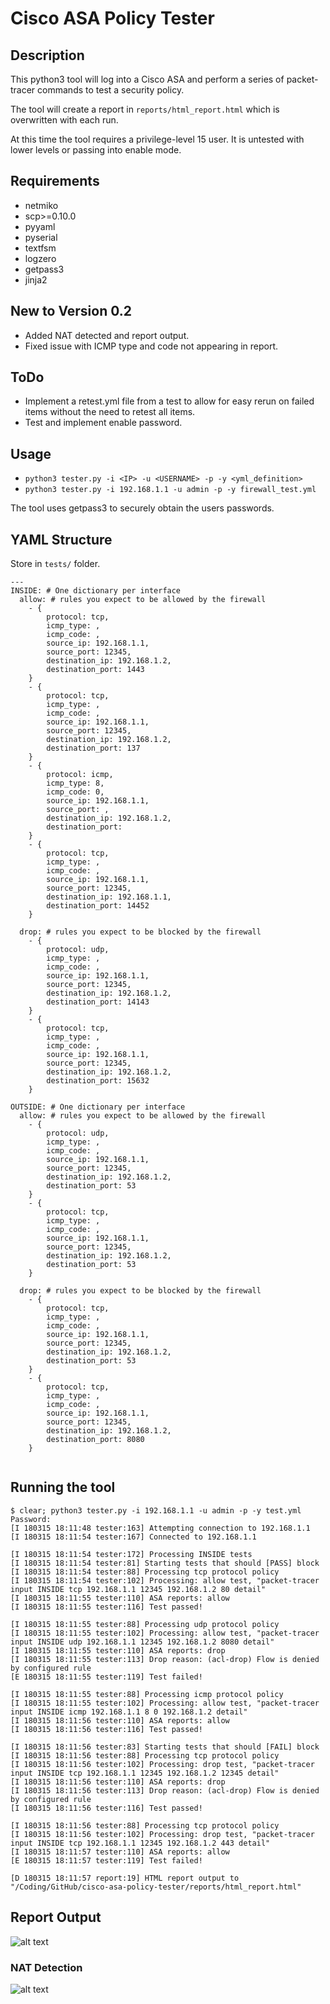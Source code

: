 # Cisco ASA Policy Tester

## Description
This python3 tool will log into a Cisco ASA and perform a series of packet-tracer commands to test a security policy.

The tool will create a report in `reports/html_report.html` which is overwritten with each run.

At this time the tool requires a privilege-level 15 user.  It is untested with lower levels or passing into enable mode.

## Requirements
- netmiko
- scp>=0.10.0
- pyyaml
- pyserial
- textfsm
- logzero
- getpass3
- jinja2

## New to Version 0.2
- Added NAT detected and report output.
- Fixed issue with ICMP type and code not appearing in report.

## ToDo
- Implement a retest.yml file from a test to allow for easy rerun on failed items without the need to retest all items.
- Test and implement enable password.

## Usage
- `python3 tester.py -i <IP> -u <USERNAME> -p -y <yml_definition>`
- `python3 tester.py -i 192.168.1.1 -u admin -p -y firewall_test.yml`

The tool uses getpass3 to securely obtain the users passwords.

## YAML Structure
Store in `tests/` folder.
```
---
INSIDE: # One dictionary per interface
  allow: # rules you expect to be allowed by the firewall
    - {
        protocol: tcp, 
        icmp_type: ,
        icmp_code: ,
        source_ip: 192.168.1.1,
        source_port: 12345, 
        destination_ip: 192.168.1.2, 
        destination_port: 1443
    }
    - {
        protocol: tcp, 
        icmp_type: ,
        icmp_code: ,
        source_ip: 192.168.1.1,
        source_port: 12345, 
        destination_ip: 192.168.1.2, 
        destination_port: 137
    }
    - {
        protocol: icmp, 
        icmp_type: 8,
        icmp_code: 0,
        source_ip: 192.168.1.1,
        source_port: , 
        destination_ip: 192.168.1.2, 
        destination_port: 
    }
    - {
        protocol: tcp, 
        icmp_type: ,
        icmp_code: ,
        source_ip: 192.168.1.1,
        source_port: 12345, 
        destination_ip: 192.168.1.1, 
        destination_port: 14452
    }

  drop: # rules you expect to be blocked by the firewall
    - {
        protocol: udp, 
        icmp_type: ,
        icmp_code: ,
        source_ip: 192.168.1.1,
        source_port: 12345, 
        destination_ip: 192.168.1.2, 
        destination_port: 14143
    }
    - {
        protocol: tcp, 
        icmp_type: ,
        icmp_code: ,
        source_ip: 192.168.1.1,
        source_port: 12345, 
        destination_ip: 192.168.1.2, 
        destination_port: 15632
    }

OUTSIDE: # One dictionary per interface
  allow: # rules you expect to be allowed by the firewall
    - {
        protocol: udp, 
        icmp_type: ,
        icmp_code: ,
        source_ip: 192.168.1.1,
        source_port: 12345, 
        destination_ip: 192.168.1.2, 
        destination_port: 53
    }
    - {
        protocol: tcp, 
        icmp_type: ,
        icmp_code: ,
        source_ip: 192.168.1.1,
        source_port: 12345, 
        destination_ip: 192.168.1.2, 
        destination_port: 53
    }

  drop: # rules you expect to be blocked by the firewall
    - {
        protocol: tcp, 
        icmp_type: ,
        icmp_code: ,
        source_ip: 192.168.1.1,
        source_port: 12345, 
        destination_ip: 192.168.1.2, 
        destination_port: 53
    }
    - {
        protocol: tcp, 
        icmp_type: ,
        icmp_code: ,
        source_ip: 192.168.1.1,
        source_port: 12345, 
        destination_ip: 192.168.1.2, 
        destination_port: 8080
    }
    
```

## Running the tool
```
$ clear; python3 tester.py -i 192.168.1.1 -u admin -p -y test.yml
Password:
[I 180315 18:11:48 tester:163] Attempting connection to 192.168.1.1
[I 180315 18:11:54 tester:167] Connected to 192.168.1.1

[I 180315 18:11:54 tester:172] Processing INSIDE tests
[I 180315 18:11:54 tester:81] Starting tests that should [PASS] block
[I 180315 18:11:54 tester:88] Processing tcp protocol policy
[I 180315 18:11:54 tester:102] Processing: allow test, "packet-tracer input INSIDE tcp 192.168.1.1 12345 192.168.1.2 80 detail"
[I 180315 18:11:55 tester:110] ASA reports: allow
[I 180315 18:11:55 tester:116] Test passed!

[I 180315 18:11:55 tester:88] Processing udp protocol policy
[I 180315 18:11:55 tester:102] Processing: allow test, "packet-tracer input INSIDE udp 192.168.1.1 12345 192.168.1.2 8080 detail"
[I 180315 18:11:55 tester:110] ASA reports: drop
[I 180315 18:11:55 tester:113] Drop reason: (acl-drop) Flow is denied by configured rule
[E 180315 18:11:55 tester:119] Test failed!

[I 180315 18:11:55 tester:88] Processing icmp protocol policy
[I 180315 18:11:55 tester:102] Processing: allow test, "packet-tracer input INSIDE icmp 192.168.1.1 8 0 192.168.1.2 detail"
[I 180315 18:11:56 tester:110] ASA reports: allow
[I 180315 18:11:56 tester:116] Test passed!

[I 180315 18:11:56 tester:83] Starting tests that should [FAIL] block
[I 180315 18:11:56 tester:88] Processing tcp protocol policy
[I 180315 18:11:56 tester:102] Processing: drop test, "packet-tracer input INSIDE tcp 192.168.1.1 12345 192.168.1.2 12345 detail"
[I 180315 18:11:56 tester:110] ASA reports: drop
[I 180315 18:11:56 tester:113] Drop reason: (acl-drop) Flow is denied by configured rule
[I 180315 18:11:56 tester:116] Test passed!

[I 180315 18:11:56 tester:88] Processing tcp protocol policy
[I 180315 18:11:56 tester:102] Processing: drop test, "packet-tracer input INSIDE tcp 192.168.1.1 12345 192.168.1.2 443 detail"
[I 180315 18:11:57 tester:110] ASA reports: allow
[E 180315 18:11:57 tester:119] Test failed!

[D 180315 18:11:57 report:19] HTML report output to "/Coding/GitHub/cisco-asa-policy-tester/reports/html_report.html"
```

## Report Output
![alt text](https://i.imgur.com/83lz6Ov.png "Report Output")

### NAT Detection
![alt text](https://i.imgur.com/eCcSEcZ.png "NAT Detection")
